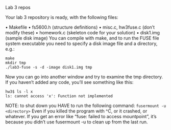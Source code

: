 Lab 3 repos

Your lab 3 repository is ready, with the following files:

• Makefile
• fs5600.h  (structure definitions)
• misc.c, hw3fuse.c (don’t modify these)
• homework.c (skeleton code for your solution)
• disk1.img (sample disk image)
You can compile with make, and to run the FUSE file system executable you need to specify a disk image file and a directory, e.g.:

```
make
mkdir tmp
./lab3-fuse -s -d -image disk1.img tmp
```

Now you can go into another window and try to examine the tmp directory. If you haven’t added any code, you’ll see something like this:

```
hw3$ ls -l x
ls: cannot access 'x': Function not implemented
```

NOTE: to shut down you HAVE to run the following command: `fusermount -u <directory>`
Even if you killed the program with ^C, or it crashed, or whatever. If you get an error like “fuse: failed to access mountpoint”, it’s because you didn’t use fusermount -u to clean up from the last run.
